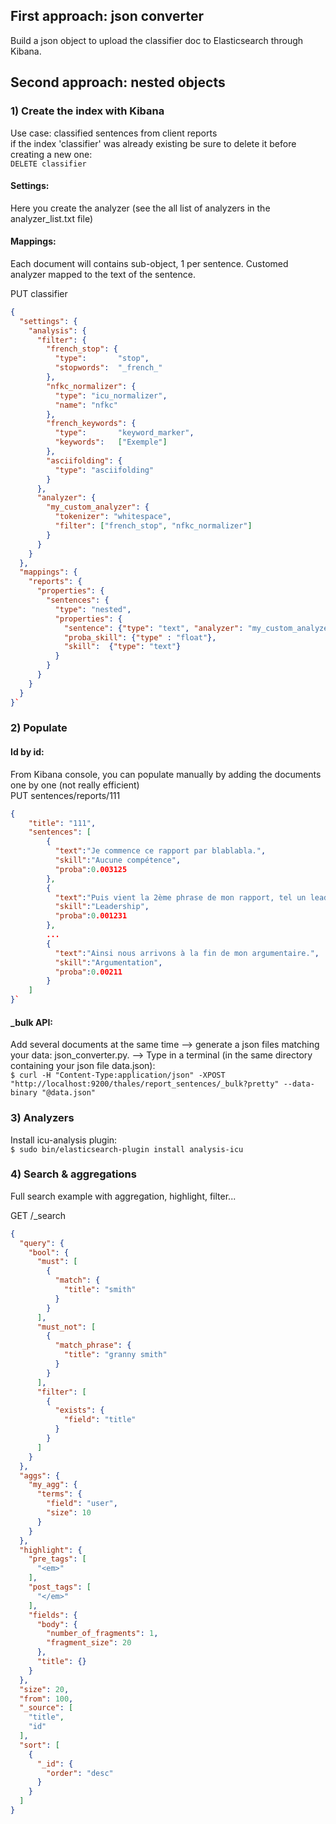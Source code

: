 ## First approach: json converter
Build a json object to upload the classifier doc to Elasticsearch through Kibana.

## Second approach: nested objects 
### 1) Create the index with Kibana
Use case: classified sentences from client reports                 
if the index 'classifier' was already existing be sure to delete it before creating a new one:              
`DELETE classifier`     
#### Settings: 
Here you create the analyzer (see the all list of analyzers in the analyzer_list.txt file)   
#### Mappings: 
Each document will contains sub-object, 1 per sentence. 
Customed analyzer mapped to the text of the sentence.            
          
PUT classifier        
```json
{
  "settings": {
    "analysis": {
      "filter": {
        "french_stop": {
          "type":       "stop",
          "stopwords":  "_french_"
        },
        "nfkc_normalizer": { 
          "type": "icu_normalizer",
          "name": "nfkc"
        },
        "french_keywords": {
          "type":       "keyword_marker",
          "keywords":   ["Exemple"] 
        },
        "asciifolding": {
          "type": "asciifolding"
        }
      },
      "analyzer": {
        "my_custom_analyzer": {
          "tokenizer": "whitespace",
          "filter": ["french_stop", "nfkc_normalizer"]
        }
      }
    }
  },
  "mappings": {
    "reports": {
      "properties": {
        "sentences": {
          "type": "nested",
          "properties": {
            "sentence": {"type": "text", "analyzer": "my_custom_analyzer"},
            "proba_skill": {"type" : "float"},
            "skill":  {"type": "text"}
          }
        }
      }
    }
  }
}`           
```
### 2) Populate
#### Id by id:
From Kibana console, you can populate manually by adding the documents one by one (not really efficient)            
PUT sentences/reports/111                       
```json
{
	"title": "111",
	"sentences": [
		{
		  "text":"Je commence ce rapport par blablabla.",
		  "skill":"Aucune compétence",
		  "proba":0.003125
		},
		{
		  "text":"Puis vient la 2ème phrase de mon rapport, tel un leader.",
		  "skill":"Leadership",
		  "proba":0.001231
		},
		...
		{
		  "text":"Ainsi nous arrivons à la fin de mon argumentaire.",
		  "skill":"Argumentation",
		  "proba":0.00211
		}
	]
}`
```
#### \_bulk API:
Add several documents at the same time
--> generate a json files matching your data: json_converter.py.
--> Type in a terminal (in the same directory containing your json file data.json):   
`$ curl -H "Content-Type:application/json" -XPOST "http://localhost:9200/thales/report_sentences/_bulk?pretty" --data-binary "@data.json"`

### 3) Analyzers                
Install icu-analysis plugin:               
`$ sudo bin/elasticsearch-plugin install analysis-icu`

### 4) Search & aggregations
Full search example with aggregation, highlight, filter...
          
GET /\_search               
```json
{
  "query": {
    "bool": {
      "must": [
        {
          "match": {
            "title": "smith"
          }
        }
      ],
      "must_not": [
        {
          "match_phrase": {
            "title": "granny smith"
          }
        }
      ],
      "filter": [
        {
          "exists": {
            "field": "title"
          }
        }
      ]
    }
  },
  "aggs": {
    "my_agg": {
      "terms": {
        "field": "user",
        "size": 10
      }
    }
  },
  "highlight": {
    "pre_tags": [
      "<em>"
    ],
    "post_tags": [
      "</em>"
    ],
    "fields": {
      "body": {
        "number_of_fragments": 1,
        "fragment_size": 20
      },
      "title": {}
    }
  },
  "size": 20,
  "from": 100,
  "_source": [
    "title",
    "id"
  ],
  "sort": [
    {
      "_id": {
        "order": "desc"
      }
    }
  ]
}
```

